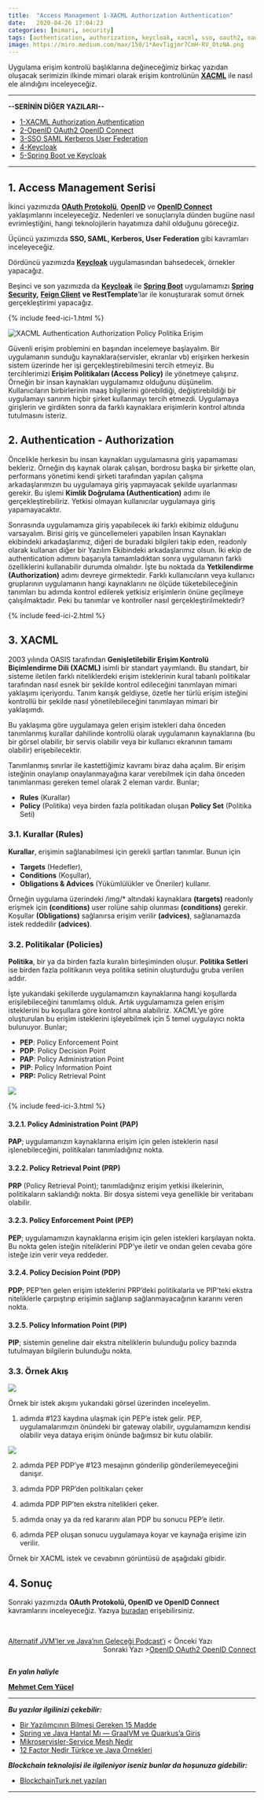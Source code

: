 ```yaml
---
title:  "Access Management 1-XACML Authorization Authentication"
date:   2020-04-26 17:04:23
categories: [mimari, security]
tags: [authentication, authorization, keycloak, xacml, sso, oauth2, oauth, openid connect, protokol, spring, security, türkçe, yazılım, blog, blogger, nedir, örnek, nasıl yapılır, mehmet cem yücel]
image: https://miro.medium.com/max/150/1*AevTigjmr7CmH-RV_OtzNA.png
---
```


Uygulama erişim kontrolü başlıklarına değineceğimiz birkaç yazıdan oluşacak serimizin ilkinde mimari olarak erişim kontrolünün [**XACML**](http://docs.oasis-open.org/xacml/3.0/xacml-3.0-core-spec-os-en.html)  ile nasıl ele alındığını inceleyeceğiz.

---

**--SERİNİN DİĞER YAZILARI--**

 - [1-XACML Authorization Authentication](https://www.mehmetcemyucel.com/2020/Access-Management-1-XACML-Authorization-Authentication/)
 - [2-OpenID OAuth2 OpenID Connect](https://www.mehmetcemyucel.com/2020/Access-Management-2-OpenID-OAuth2-OpenID-Connect/)
 - [3-SSO SAML Kerberos User Federation](https://www.mehmetcemyucel.com/2020/Access-Management-3-SSO-SAML-Kerberos-User-Federation/)
 - [4-Keycloak](https://www.mehmetcemyucel.com/2020/Access-Management-4-Keycloak/)
 - [5-Spring Boot ve Keycloak](https://www.mehmetcemyucel.com/2020/Access-Management-5-Spring-RestTemplate-Feign-Keycloak/)

---

## 1. Access Management Serisi

İkinci yazımızda [**OAuth Protokolü**](https://oauth.net/), [**OpenID**](https://openid.net/) ve [**OpenID Connect**](https://openid.net/connect/) yaklaşımlarını inceleyeceğiz. Nedenleri ve sonuçlarıyla dünden bugüne nasıl evrimleştiğini, hangi teknolojilerin hayatımıza dahil olduğunu göreceğiz.

Üçüncü yazımızda **SSO, SAML, Kerberos, User Federation** gibi kavramları inceleyeceğiz.

Dördüncü yazımızda [**Keycloak**](https://www.keycloak.org/)  uygulamasından bahsedecek, örnekler yapacağız.

Beşinci ve son yazımızda da [**Keycloak**](https://www.keycloak.org/) ile [**Spring Boot**](https://spring.io/projects/spring-boot) uygulamamızı [**Spring Security**](https://spring.io/projects/spring-security)**,** [**Feign Client**](https://spring.io/projects/spring-cloud-openfeign) **ve RestTemplate**’lar ile konuşturarak somut örnek gerçekleştirimi yapacağız.

{% include feed-ici-1.html %}

![XACML Authentication Authorization Policy Politika Erişim](https://miro.medium.com/max/696/1*AevTigjmr7CmH-RV_OtzNA.png)

Güvenli erişim problemini en başından incelemeye başlayalım. Bir uygulamanın sunduğu kaynaklara(servisler, ekranlar vb) erişirken herkesin sistem üzerinde her işi gerçekleştirebilmesini tercih etmeyiz. Bu tercihlerimizi **Erişim Politikaları (Access Policy)** ile yönetmeye çalışırız. Örneğin bir insan kaynakları uygulamamız olduğunu düşünelim. Kullanıcıların birbirlerinin maaş bilgilerini görebildiği, değiştirebildiği bir uygulamayı sanırım hiçbir şirket kullanmayı tercih etmezdi. Uygulamaya girişlerin ve girdikten sonra da farklı kaynaklara erişimlerin kontrol altında tutulmasını isteriz.

## 2. Authentication - Authorization

Öncelikle herkesin bu insan kaynakları uygulamasına giriş yapamaması bekleriz. Örneğin dış kaynak olarak çalışan, bordrosu başka bir şirkette olan, performans yönetimi kendi şirketi tarafından yapılan çalışma arkadaşlarımızın bu uygulamaya giriş yapmayacak şekilde uyarlanması gerekir. Bu işlemi **Kimlik Doğrulama (Authentication)** adımı ile gerçekleştirebiliriz. Yetkisi olmayan kullanıcılar uygulamaya giriş yapamayacaktır.

Sonrasında uygulamamıza giriş yapabilecek iki farklı ekibimiz olduğunu varsayalım. Birisi giriş ve güncellemeleri yapabilen İnsan Kaynakları ekibindeki arkadaşlarımız, diğeri de buradaki bilgileri takip eden, readonly olarak kullanan diğer bir Yazılım Ekibindeki arkadaşlarımız olsun. İki ekip de authentication adımını başarıyla tamamladıktan sonra uygulamanın farklı özelliklerini kullanabilir durumda olmalıdır. İşte bu noktada da **Yetkilendirme (Authorization)** adımı devreye girmektedir. Farklı kullanıcıların veya kullanıcı gruplarının uygulamanın hangi kaynaklarını ne ölçüde tüketebileceğinin tanımları bu adımda kontrol edilerek yetkisiz erişimlerin önüne geçilmeye çalışılmaktadır. Peki bu tanımlar ve kontroller nasıl gerçekleştirilmektedir?

{% include feed-ici-2.html %}

## 3. XACML

2003 yılında OASIS tarafından **Genişletilebilir Erişim Kontrolü Biçimlendirme Dili (XACML)** isimli bir standart yayımlandı. Bu standart, bir sisteme iletilen farklı niteliklerdeki erişim isteklerinin kural tabanlı politikalar tarafından nasıl esnek bir şekilde kontrol edileceğini tanımlayan mimari yaklaşımı içeriyordu. Tanım karışık geldiyse, özetle her türlü erişim isteğini kontrollü bir şekilde nasıl yönetilebileceğini tanımlayan mimari bir yaklaşımdı.

Bu yaklaşıma göre uygulamaya gelen erişim istekleri daha önceden tanımlanmış kurallar dahilinde kontrollü olarak uygulamanın kaynaklarına (bu bir görsel olabilir, bir servis olabilir veya bir kullanıcı ekranının tamamı olabilir) erişebilecektir.

Tanımlanmış sınırlar ile kastettiğimiz kavramı biraz daha açalım. Bir erişim isteğinin onaylanıp onaylanmayağına karar verebilmek için daha önceden tanımlanması gereken temel olarak 2 eleman vardır. Bunlar;

-   **Rules** (Kurallar)
-   **Policy** (Politika) veya birden fazla politikadan oluşan **Policy Set** (Politika Seti)

### 3.1. Kurallar (Rules)

**Kurallar**, erişimin sağlanabilmesi için gerekli şartları tanımlar. Bunun için

-   **Targets** (Hedefler),
-   **Conditions** (Koşullar),
-   **Obligations & Advices** (Yükümlülükler ve Öneriler) kullanır.

Örneğin uygulama üzerindeki /img/* altındaki kaynaklara **(targets)** readonly erişmek için **(conditions)** user rolüne sahip olunması **(conditions)** gerekir. Koşullar **(Obligations)** sağlanırsa erişim verilir **(advices)**, sağlanamazda istek reddedilir **(advices)**.

### 3.2. Politikalar (Policies)

**Politika**, bir ya da birden fazla kuralın birleşiminden oluşur. **Politika Setleri** ise birden fazla politikanın veya politika setinin oluşturduğu gruba verilen addır.

İşte yukarıdaki şekillerde uygulamamızın kaynaklarına hangi koşullarda erişilebileceğini tanımlamış olduk. Artık uygulamamıza gelen erişim isteklerini bu koşullara göre kontrol altına alabiliriz. XACML’ye göre oluşturulan bu erişim isteklerini işleyebilmek için 5 temel uygulayıcı nokta bulunuyor. Bunlar;

 - **PEP**: Policy Enforcement Point
 - **PDP**: Policy Decision Point
 - **PAP**: Policy Administration Point
 - **PIP**: Policy Information Point
 - **PRP:** Policy Retrieval Point

![](https://miro.medium.com/max/1155/1*7uQjo-WaAeJ-pyVYBupHdQ.png)

{% include feed-ici-3.html %}

#### 3.2.1. Policy Administration Point (PAP)

**PAP**; uygulamanızın kaynaklarına erişim için gelen isteklerin nasıl işlenebileceğini, politikaları tanımladığınız nokta.

#### 3.2.2. Policy Retrieval Point (PRP)

**PRP** (Policy Retrieval Point); tanımladığınız erişim yetkisi ilkelerinin, politikaların saklandığı nokta. Bir dosya sistemi veya genellikle bir veritabanı olabilir.

#### 3.2.3. Policy Enforcement Point (PEP)

**PEP**; uygulamamızın kaynaklarına erişim için gelen istekleri karşılayan nokta. Bu nokta gelen isteğin niteliklerini PDP’ye iletir ve ondan gelen cevaba göre isteğe izin verir veya reddeder.

#### 3.2.4. Policy Decision Point (PDP)

**PDP**; PEP’ten gelen erişim isteklerini PRP’deki politikalarla ve PIP’teki ekstra niteliklerle çarpıştırıp erişimin sağlanıp sağlanmayacağının kararını veren nokta.

#### 3.2.5. Policy Information Point (PIP)

**PIP**; sistemin geneline dair ekstra niteliklerin bulunduğu policy bazında tutulmayan bilgilerin bulunduğu nokta.

### 3.3. Örnek Akış

![](https://miro.medium.com/max/1690/0*I7Y-E74GSBmPQXMS.png)

Örnek bir istek akışını yukarıdaki görsel üzerinden inceleyelim.

1. adımda #123 kaydına ulaşmak için PEP’e istek gelir. PEP, uygulamalarımızın önündeki bir gateway olabilir, uygulamamızın kendisi olabilir veya dataya erişim önünde bağımsız bir kutu olabilir.

![](https://miro.medium.com/max/664/1*OMsLkndb7h-Ts6q8ZvfpYw.png)

2. adımda PEP PDP’ye #123 mesajının gönderilip gönderilemeyeceğini danışır.

3. adımda PDP PRP’den politikaları çeker

4. adımda PDP PIP’ten ekstra nitelikleri çeker.

5. adımda onay ya da red kararını alan PDP bu sonucu PEP’e iletir.

6. adımda PEP oluşan sonucu uygulamaya koyar ve kaynağa erişime izin verilir.

Örnek bir XACML istek ve cevabının görüntüsü de aşağıdaki gibidir.

<script src="https://gist.github.com/mehmetcemyucel/500ff775d5cc835e01a8979e0eea2923.js"></script>

<script src="https://gist.github.com/mehmetcemyucel/9c3a2ce90c5e111ec4f383514aef5fb5.js"></script>

## 4. Sonuç

Sonraki yazımızda **OAuth Protokolü, OpenID ve OpenID Connect** kavramlarını inceleyeceğiz. Yazıya [buradan](https://www.mehmetcemyucel.com/2020/Access-Management-2-OpenID-OAuth2-OpenID-Connect/) erişebilirsiniz.

<br/>

<p style="text-align:left;">
    <a href="https://www.mehmetcemyucel.com/2019/Alternatif-JVMler-ve-Javanin-Gelecegi-Podcasti/">Alternatif JVM’ler ve Java’nın Geleceği Podcast’i</a> < Önceki Yazı 
    <span style="float:right;">
        Sonraki Yazı ><a href="https://www.mehmetcemyucel.com/2020/Access-Management-2-OpenID-OAuth2-OpenID-Connect/">OpenID OAuth2 OpenID Connect</a>
    </span>
</p>

<br/>

**_En yalın haliyle_**

[**Mehmet Cem Yücel**](https://www.mehmetcemyucel.com)

---

**_Bu yazılar ilgilinizi çekebilir:_**

- [Bir Yazılımcının Bilmesi Gereken 15 Madde](https://www.mehmetcemyucel.com/2019/bir-yazilimcinin-bilmesi-gereken-15-madde/)
- [Spring ve Java Hantal Mı — GraalVM ve Quarkus’a Giriş](https://www.mehmetcemyucel.com/2019/Spring-ve-Java-Hantal-Mi-GraalVM-ve-Quarkus-Inceleme/)
- [Mikroservisler-Service Mesh Nedir](https://www.mehmetcemyucel.com/2019/mikroservisler-service-mesh-nedir/)
- [12 Factor Nedir Türkçe ve Java Örnekleri](https://www.mehmetcemyucel.com/2019/twelve-factor-nedir-turkce-ornek/)

**_Blockchain teknolojisi ile ilgileniyor iseniz bunlar da hoşunuza gidebilir:_**

- [BlockchainTurk.net yazıları](https://www.mehmetcemyucel.com/categories/#blockchain)

---
